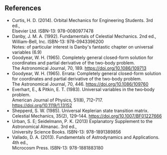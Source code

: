 ## References
* Curtis, H. D. (2014). Orbital Mechanics for Engineering Students. 3rd ed.,  
    Elsevier Ltd. ISBN-13: 978-0080977478
* Danby, J. M. A. (1992). Fundamentals of Celestial Mechanics. 2nd ed.,  
    William-Bell, Inc. ISBN-13: 978-0943396200  
    Notes: of particular interest is Danby's fantastic chapter on universal
        variables (6.9)  
* Goodyear, W. H. (1965). Completely general closed-form solution for coordinates and partial derivative of the two-body problem.  
    The Astronomical Journal, 70, 189. https://doi.org/10.1086/109713  
* Goodyear, W. H. (1965). Errata: Completely general closed-form solution for coordinates and partial derivative of the two-body problem.  
    The Astronomical Journal, 70, 446. https://doi.org/10.1086/109760  
* Everhart, E., & Pitkin, E. T. (1983). Universal variables in the two‐body problem.  
    American Journal of Physics, 51(8), 712–717. https://doi.org/10.1119/1.13152  
* Shepperd, S. W. (1985). Universal Keplerian state transition matrix.  
    Celestial Mechanics, 35(2), 129–144. https://doi.org/10.1007/BF01227666  
* Urban, S. E; Seidelmann, P. K. (2013) Explanatory Supplement to the Astronomical Almanac. 3rd ed.,  
    University Science Books. ISBN-13: 978-1891389856  
* Vallado, D. A. (2013). Fundamentals of Astrodynamics and Applications. 4th ed.,  
    Microcosm Press. ISBN-13: 978-1881883180  
